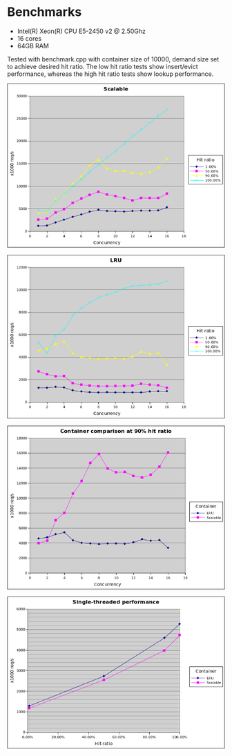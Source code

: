 # Benchmarks

* Intel(R) Xeon(R) CPU E5-2450 v2 @ 2.50Ghz
* 16 cores
* 64GB RAM

Tested with benchmark.cpp with container size of 10000, demand size set to achieve desired hit ratio. The low hit ratio tests show insert/evict performance, whereas the high hit ratio tests show lookup performance.

![](./img/scalable.png)

![](./img/lru.png)

![](./img/comparison.png)

![](./img/single-thread.png)
